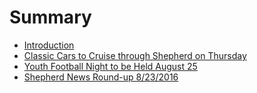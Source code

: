 # Summary

* [Introduction](README.md)
* [Classic Cars to Cruise through Shepherd on Thursday](_posts/2016-08-11-old-27-tour-to-pass-through-shepherd-on-august-25.md)
* [Youth Football Night to be Held August 25](_posts/2016-08-23/2016-08-23-Youth-Football-Night-to-be-held-August-25th.md)
* [Shepherd News Round-up 8/23/2016](shepherdnewsround-up_8232016.md)

